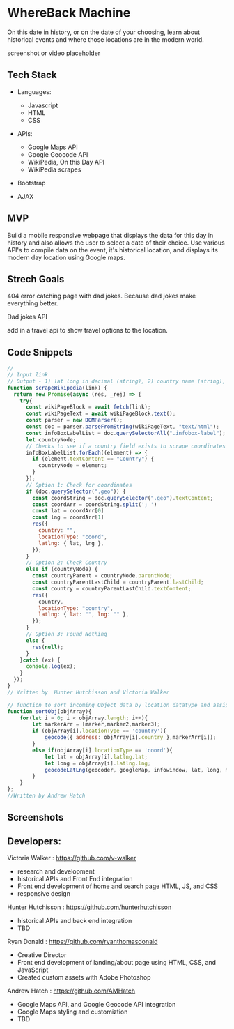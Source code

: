 # WhereBack Machine
On this date in history, or on the date of your choosing, learn about historical events and where those locations are in the modern world. 


screenshot or video placeholder


## Tech Stack 

- Languages:
    - Javascript
    - HTML
    - CSS
- APIs:
    - Google Maps API
    - Google Geocode API
    - WikiPedia, On this Day API
    - WikiPedia scrapes

- Bootstrap
- AJAX

## MVP
 
Build a mobile responsive webpage that displays the data for this day in history and also allows the user to select a date of their choice. 
Use various API's to compile data on the event, it's historical location, and displays its modern day location using Google maps.




## Strech Goals

404 error catching page with dad jokes. Because dad jokes make everything better.

Dad jokes API

add in a travel api to show travel options to the location. 




## Code Snippets
```js
//
// Input link
// Output - 1) lat long in decimal (string), 2) country name (string), 3) null
function scrapeWikipedia(link) {
  return new Promise(async (res, _rej) => {
    try{
      const wikiPageBlock = await fetch(link);
      const wikiPageText = await wikiPageBlock.text();
      const parser = new DOMParser();
      const doc = parser.parseFromString(wikiPageText, "text/html");
      const infoBoxLabelList = doc.querySelectorAll(".infobox-label");
      let countryNode;
      // Checks to see if a country field exists to scrape coordinates
      infoBoxLabelList.forEach((element) => {
        if (element.textContent == "Country") {
          countryNode = element;
        }
      });
      // Option 1: Check for coordinates
      if (doc.querySelector(".geo")) {
        const coordString = doc.querySelector(".geo").textContent;
        const coordArr = coordString.split('; ')
        const lat = coordArr[0]
        const lng = coordArr[1]
        res({
          country: "",
          locationType: "coord",
          latlng: { lat, lng },
        });
      }
      // Option 2: Check Country
      else if (countryNode) {
        const countryParent = countryNode.parentNode;
        const countryParentLastChild = countryParent.lastChild;
        const country = countryParentLastChild.textContent;
        res({
          country,
          locationType: "country",
          latlng: { lat: "", lng: "" },
        });
      }
      // Option 3: Found Nothing
      else {
        res(null);
      }
    }catch (ex) {
      console.log(ex);
    }
  });
}
// Written by  Hunter Hutchisson and Victoria Walker
```
```js
// function to sort incoming Object data by location datatype and assign it a marker.
function sortObj(objArray){
    for(let i = 0; i < objArray.length; i++){
        let markerArr = [marker,marker2,marker3];
        if (objArray[i].locationType == 'country'){
            geocode({ address: objArray[i].country },markerArr[i]);
        }
        else if(objArray[i].locationType == 'coord'){
            let lat = objArray[i].latlng.lat;
            let long = objArray[i].latlng.lng;
            geocodeLatLng(geocoder, googleMap, infowindow, lat, long, markerArr[i]);
        }
    }   
};
//Written by Andrew Hatch
```


## Screenshots




## Developers:

Victoria Walker :
https://github.com/v-walker
- research and development
- historical APIs and Front End integration
- Front end development of home and search page HTML, JS, and CSS
- responsive design

Hunter Hutchisson : 
https://github.com/hunterhutchisson
- historical APIs and back end integration
- TBD

Ryan Donald :
https://github.com/ryanthomasdonald
- Creative Director
- Front end development of landing/about page using HTML, CSS, and JavaScript
- Created custom assets with Adobe Photoshop

Andrew Hatch :
https://github.com/AMHatch
- Google Maps API, and Google Geocode API integration
- Google Maps styling and customiztion
- TBD

